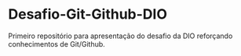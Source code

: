 # Desafio-Git-Github-DIO
Primeiro repositório para apresentação do desafio da DIO reforçando conhecimentos de Git/Github.
